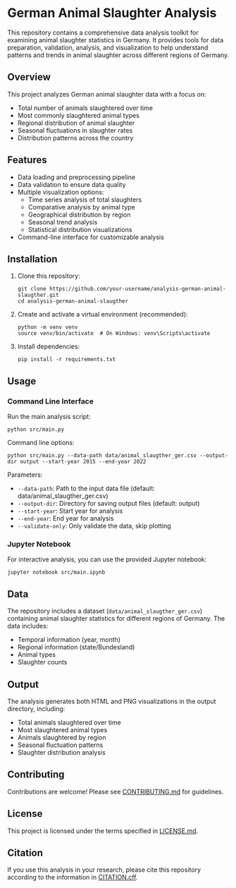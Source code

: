 # German Animal Slaughter Analysis

This repository contains a comprehensive data analysis toolkit for examining animal slaughter statistics in Germany. It provides tools for data preparation, validation, analysis, and visualization to help understand patterns and trends in animal slaughter across different regions of Germany.

## Overview

This project analyzes German animal slaughter data with a focus on:
- Total number of animals slaughtered over time
- Most commonly slaughtered animal types
- Regional distribution of animal slaughter
- Seasonal fluctuations in slaughter rates
- Distribution patterns across the country

## Features

- Data loading and preprocessing pipeline
- Data validation to ensure data quality
- Multiple visualization options:
  - Time series analysis of total slaughters
  - Comparative analysis by animal type
  - Geographical distribution by region
  - Seasonal trend analysis
  - Statistical distribution visualizations
- Command-line interface for customizable analysis

## Installation

1. Clone this repository:
   ```
   git clone https://github.com/your-username/analysis-german-animal-slaugther.git
   cd analysis-german-animal-slaugther
   ```

2. Create and activate a virtual environment (recommended):
   ```
   python -m venv venv
   source venv/bin/activate  # On Windows: venv\Scripts\activate
   ```

3. Install dependencies:
   ```
   pip install -r requirements.txt
   ```

## Usage

### Command Line Interface

Run the main analysis script:

```
python src/main.py
```

Command line options:
```
python src/main.py --data-path data/animal_slaugther_ger.csv --output-dir output --start-year 2015 --end-year 2022
```

Parameters:
- `--data-path`: Path to the input data file (default: data/animal_slaugther_ger.csv)
- `--output-dir`: Directory for saving output files (default: output)
- `--start-year`: Start year for analysis
- `--end-year`: End year for analysis
- `--validate-only`: Only validate the data, skip plotting

### Jupyter Notebook

For interactive analysis, you can use the provided Jupyter notebook:

```
jupyter notebook src/main.ipynb
```

## Data

The repository includes a dataset (`data/animal_slaugther_ger.csv`) containing animal slaughter statistics for different regions of Germany. The data includes:
- Temporal information (year, month)
- Regional information (state/Bundesland)
- Animal types
- Slaughter counts

## Output

The analysis generates both HTML and PNG visualizations in the output directory, including:
- Total animals slaughtered over time
- Most slaughtered animal types
- Animals slaughtered by region
- Seasonal fluctuation patterns
- Slaughter distribution analysis

## Contributing

Contributions are welcome! Please see [CONTRIBUTING.md](CONTRIBUTING.md) for guidelines.

## License

This project is licensed under the terms specified in [LICENSE.md](LICENSE.md).

## Citation

If you use this analysis in your research, please cite this repository according to the information in [CITATION.cff](CITATION.cff).
